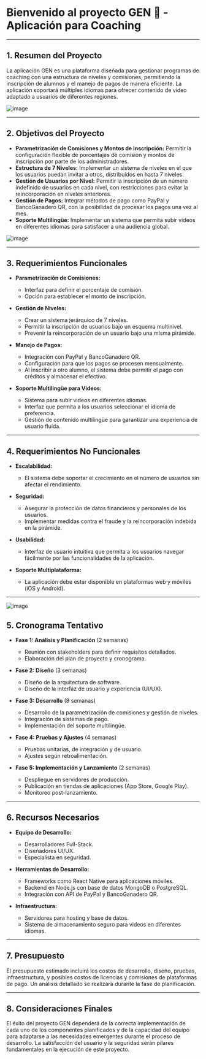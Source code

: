 # Bienvenido al proyecto GEN 👋 - Aplicación para Coaching

---


## 1. Resumen del Proyecto
La aplicación GEN es una plataforma diseñada para gestionar programas de coaching con una estructura de niveles y comisiones, permitiendo la inscripción de alumnos y el manejo de pagos de manera eficiente. La aplicación soportará múltiples idiomas para ofrecer contenido de video adaptado a usuarios de diferentes regiones.

![image](https://github.com/user-attachments/assets/1026ad04-58e4-4d88-8f10-d0ed72c557b8)



---

## 2. Objetivos del Proyecto

- **Parametrización de Comisiones y Montos de Inscripción:** Permitir la configuración flexible de porcentajes de comisión y montos de inscripción por parte de los administradores.
- **Estructura de 7 Niveles:** Implementar un sistema de niveles en el que los usuarios puedan invitar a otros, distribuidos en hasta 7 niveles.
- **Gestión de Usuarios por Nivel:** Permitir la inscripción de un número indefinido de usuarios en cada nivel, con restricciones para evitar la reincorporación en niveles anteriores.
- **Gestión de Pagos:** Integrar métodos de pago como PayPal y BancoGanadero QR, con la posibilidad de procesar los pagos una vez al mes.
- **Soporte Multilingüe:** Implementar un sistema que permita subir videos en diferentes idiomas para satisfacer a una audiencia global.

![image](https://github.com/user-attachments/assets/16e5a73e-8d12-40d3-aca6-95b5e29e2fc1)

---

## 3. Requerimientos Funcionales

- **Parametrización de Comisiones:**
  - Interfaz para definir el porcentaje de comisión.
  - Opción para establecer el monto de inscripción.
  
- **Gestión de Niveles:**
  - Crear un sistema jerárquico de 7 niveles.
  - Permitir la inscripción de usuarios bajo un esquema multinivel.
  - Prevenir la reincorporación de un usuario bajo una misma pirámide.

- **Manejo de Pagos:**
  - Integración con PayPal y BancoGanadero QR.
  - Configuración para que los pagos se procesen mensualmente.
  - Al inscribir a otro alumno, el sistema debe permitir el pago con créditos y almacenar el efectivo.

- **Soporte Multilingüe para Videos:**
  - Sistema para subir videos en diferentes idiomas.
  - Interfaz que permita a los usuarios seleccionar el idioma de preferencia.
  - Gestión de contenido multilingüe para garantizar una experiencia de usuario fluida.



---

## 4. Requerimientos No Funcionales

- **Escalabilidad:**
  - El sistema debe soportar el crecimiento en el número de usuarios sin afectar el rendimiento.
  
- **Seguridad:**
  - Asegurar la protección de datos financieros y personales de los usuarios.
  - Implementar medidas contra el fraude y la reincorporación indebida en la pirámide.

- **Usabilidad:**
  - Interfaz de usuario intuitiva que permita a los usuarios navegar fácilmente por las funcionalidades de la aplicación.
  
- **Soporte Multiplataforma:**
  - La aplicación debe estar disponible en plataformas web y móviles (iOS y Android).

---

![image](https://github.com/user-attachments/assets/f8c779c5-87fb-406c-b778-b4d4179e6580)


## 5. Cronograma Tentativo

- **Fase 1: Análisis y Planificación** (2 semanas)
  - Reunión con stakeholders para definir requisitos detallados.
  - Elaboración del plan de proyecto y cronograma.

- **Fase 2: Diseño** (3 semanas)
  - Diseño de la arquitectura de software.
  - Diseño de la interfaz de usuario y experiencia (UI/UX).

- **Fase 3: Desarrollo** (8 semanas)
  - Desarrollo de la parametrización de comisiones y gestión de niveles.
  - Integración de sistemas de pago.
  - Implementación del soporte multilingüe.

- **Fase 4: Pruebas y Ajustes** (4 semanas)
  - Pruebas unitarias, de integración y de usuario.
  - Ajustes según retroalimentación.

- **Fase 5: Implementación y Lanzamiento** (2 semanas)
  - Despliegue en servidores de producción.
  - Publicación en tiendas de aplicaciones (App Store, Google Play).
  - Monitoreo post-lanzamiento.

---

## 6. Recursos Necesarios

- **Equipo de Desarrollo:**
  - Desarrolladores Full-Stack.
  - Diseñadores UI/UX.
  - Especialista en seguridad.

- **Herramientas de Desarrollo:**
  - Frameworks como React Native para aplicaciones móviles.
  - Backend en Node.js con base de datos MongoDB o PostgreSQL.
  - Integración con API de PayPal y BancoGanadero QR.

- **Infraestructura:**
  - Servidores para hosting y base de datos.
  - Sistema de almacenamiento seguro para videos en diferentes idiomas.

---

## 7. Presupuesto

El presupuesto estimado incluirá los costos de desarrollo, diseño, pruebas, infraestructura, y posibles costos de licencias y comisiones de plataformas de pago. Un análisis detallado se realizará durante la fase de planificación.

---

## 8. Consideraciones Finales

El éxito del proyecto GEN dependerá de la correcta implementación de cada uno de los componentes planificados y de la capacidad del equipo para adaptarse a las necesidades emergentes durante el proceso de desarrollo. La satisfacción del usuario y la seguridad serán pilares fundamentales en la ejecución de este proyecto.
